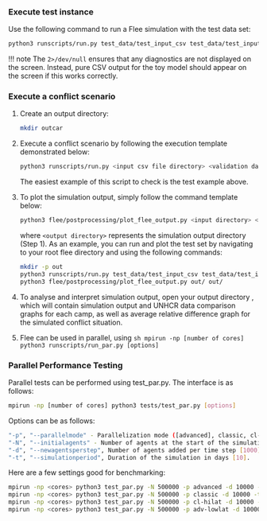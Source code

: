 
### **Execute test instance**
Use the following command to run a Flee simulation with the test data set:

```sh
python3 runscripts/run.py test_data/test_input_csv test_data/test_input_csv/refugee_data 0 test_data/test_input_csv/simsetting.yml 
```

!!! note
	The `2>/dev/null` ensures that any diagnostics are not displayed on the screen. Instead, pure CSV output for the toy model should appear on the screen if this works correctly.

### **Execute a conflict scenario**

1. Create an output directory:
	```sh
	mkdir outcar
	```

2. Execute a conflict scenario by following the execution template demonstrated below:
	```sh
	python3 runscripts/run.py <input csv file directory> <validation data directory> <simulation_period> <location of your simsetting.yml> > <the name of the output directory you just created>/out.csv
	```

	The easiest example of this script to check is the test example above.


3. To plot the simulation output, simply follow the command template below:
	```sh
	python3 flee/postprocessing/plot_flee_output.py <input directory> <output directory>
	```

	where `<output directory>` represents the simulation output directory (Step 1). As an example, you can run and plot the test set by navigating to your root flee directory and using the following commands:
	```sh
    mkdir -p out
	python3 runscripts/run.py test_data/test_input_csv test_data/test_input_csv/refugee_data 0 test_data/test_input_csv/simsettings.yml > out/out.csv
    python3 flee/postprocessing/plot_flee_output.py out/ out/
	```	

4. To analyse and interpret simulation output, open your output directory , which will contain simulation output and UNHCR data comparison graphs for each camp, as well as average relative difference graph for the simulated conflict situation.

5. Flee can be used in parallel, using
        ```sh
        mpirun -np [number of cores] python3 runscripts/run_par.py [options]
        ```


### **Parallel Performance Testing**
Parallel tests can be performed using test_par.py. The interface is as follows:
```sh
mpirun -np [number of cores] python3 tests/test_par.py [options]
```
Options can be as follows:

```sh
"-p", "--parallelmode" - Parallelization mode ([advanced], classic, cl-hilat OR adv-lowlat).
"-N", "--initialagents" - Number of agents at the start of the simulation [100000].
"-d", "--newagentsperstep", Number of agents added per time step [1000].
"-t", "--simulationperiod", Duration of the simulation in days [10].
```
Here are a few settings good for benchmarking:
```sh
mpirun -np <cores> python3 test_par.py -N 500000 -p advanced -d 10000 -t 10
mpirun -np <cores> python3 test_par.py -N 500000 -p classic -d 10000 -t 10
mpirun -np <cores> python3 test_par.py -N 500000 -p cl-hilat -d 10000 -t 10
mpirun -np <cores> python3 test_par.py -N 500000 -p adv-lowlat -d 10000 -t 10
```

















